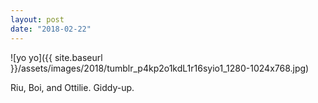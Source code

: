 ```yaml
---
layout: post
date: "2018-02-22"
---
```


![yo yo]({{ site.baseurl }}/assets/images/2018/tumblr_p4kp2o1kdL1r16syio1_1280-1024x768.jpg)

Riu, Boi, and Ottilie. Giddy-up.
